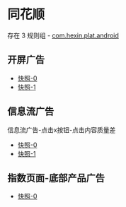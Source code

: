 # 同花顺

存在 3 规则组 - [com.hexin.plat.android](/src/apps/com.hexin.plat.android.ts)

## 开屏广告

- [快照-0](https://i.gkd.li/import/12662631)
- [快照-1](https://i.gkd.li/import/12662620)

## 信息流广告

信息流广告-点击x按钮-点击内容质量差

- [快照-0](https://i.gkd.li/import/12662754)
- [快照-1](https://i.gkd.li/import/12662781)

## 指数页面-底部产品广告

- [快照-0](https://i.gkd.li/import/12662656)
